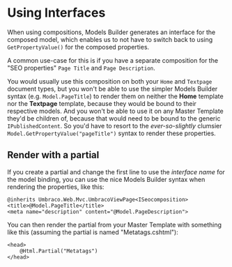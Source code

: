 # Using Interfaces

When using compositions, Models Builder generates an interface for the composed model, which enables
us to not have to switch back to using `GetPropertyValue()` for the composed properties.

A common use-case for this is if you have a separate composition for the "SEO properties" `Page Title` and `Page Description`.

You would usually use this composition on both your `Home` and `Textpage` document types, but you won't
be able to use the simpler Models Builder syntax (e.g. `Model.PageTitle`) to render them on neither the **Home** template nor
the **Textpage** template, because they would be bound to their respective models. And you won't be able to use it on any Master Template they'd be children of, because that would need to be bound to the generic `IPublishedContent`.
So you'd have to resort to
the *ever-so-slightly* clumsier `Model.GetPropertyValue("pageTitle")` syntax to render these properties.

## Render with a partial

If you create a partial and change the first line to use the *interface name* for the model binding, you can use the nice Models Builder syntax when rendering the properties, like this:


	@inherits Umbraco.Web.Mvc.UmbracoViewPage<ISeocomposition>
	<title>@Model.PageTitle</title>
	<meta name="description" content="@Model.PageDescription">


You can then render the partial from your Master Template with something like this (assuming the partial is named "Metatags.cshtml"):


	<head>
		@Html.Partial("Metatags")
	</head>

